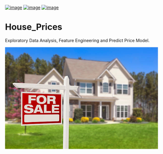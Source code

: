 [//]: # (Badges do projeto - 🡣)

[![image](https://img.shields.io/badge/Python-3.10.4-green)]()
[![image](https://img.shields.io/badge/Kaggle-Sim-blue)]()
[![image](https://img.shields.io/badge/tags-KAGGLE%20|%20DATASET%20|%20EXPLORATORY%20|%20DATA%20|%20ANALYSIS%20|%20PREDICT%20|%20MODEL-red)]()

[//]: # (🡡 - Badges do projeto)

[//]: # (🡣 - Titulo e descrição do projeto)

# House_Prices
Exploratory Data Analysis, Feature Engineering and Predict Price Model.

[//]: # (-- Parágrafos falando mais especificadamente sobre o projeto 🡣)


[//]: # (🡡 Parágrafos falando mais especificadamente sobre o projeto --)

![SALE](https://github.com/ViniciusHolanda001/House_Prices/blob/master/data/images/for_sale.png "FOR_SALE")
